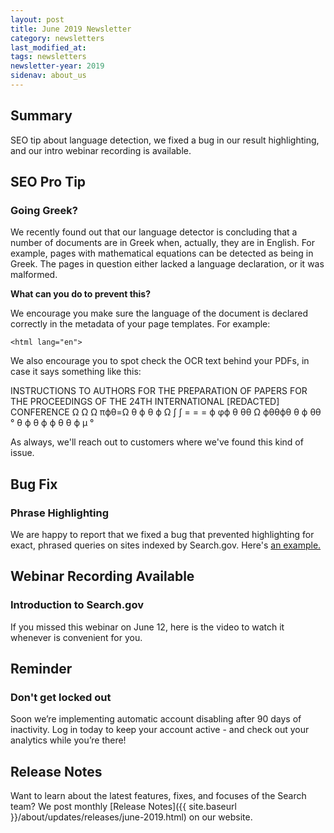 ```yaml
---
layout: post
title: June 2019 Newsletter
category: newsletters
last_modified_at: 
tags: newsletters
newsletter-year: 2019
sidenav: about_us
---
```


## Summary

SEO tip about language detection, we fixed a bug in our result highlighting, and our intro webinar recording is available.

## SEO Pro Tip

### Going Greek?

We recently found out that our language detector is concluding that a number of documents are in Greek when, actually, they are in English. For example, pages with mathematical equations can be detected as being in Greek. The pages in question either lacked a language declaration, or it was malformed.

**What can you do to prevent this?**

We encourage you make sure the language of the document is declared correctly in the metadata of your page templates. For example:

`<html lang="en">`

We also encourage you to spot check the OCR text behind your PDFs, in case it says something like this:

INSTRUCTIONS TO AUTHORS FOR THE PREPARATION OF PAPERS FOR THE PROCEEDINGS OF THE 24TH INTERNATIONAL [REDACTED] CONFERENCE Ω Ω Ω πϕθ=Ω θ ϕ θ ϕ Ω ∫ ∫ = = = ϕ φϕ θ θθ Ω ϕθθϕθ θ ϕ θθ ° θ ϕ θ ϕ ϕ θ θ ϕ μ °

As always, we'll reach out to customers where we've found this kind of issue.

## Bug Fix

### Phrase Highlighting

We are happy to report that we fixed a bug that prevented highlighting for exact, phrased queries on sites indexed by Search.gov. Here's <a href="https://search.usa.gov/search?utf8=%E2%9C%93&amp;affiliate=usasearch&amp;sort_by=&amp;query=%22search%20features%22&amp;utm_campaign=Search.gov%20Newsletter&amp;utm_source=hs_email&amp;utm_medium=email&amp;_hsenc=p2ANqtz-8ayp2WyNfYtRqyDoSi2A6t07P_jr7IQxgStAGDjORkO5KvT_hL_eyP8LmhEkK-F8uRej-R">an example.</a>

## Webinar Recording Available

### Introduction to Search.gov

If you missed this webinar on June 12, here is the video to watch it whenever is convenient for you.

## Reminder

### Don't get locked out

Soon we’re implementing automatic account disabling after 90 days of inactivity. Log in today to keep your account active - and check out your analytics while you’re there!

## Release Notes

Want to learn about the latest features, fixes, and focuses of the Search team? We post monthly [Release Notes]({{ site.baseurl }}/about/updates/releases/june-2019.html) on our website.